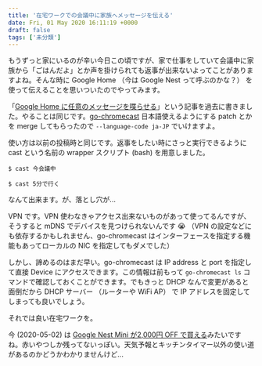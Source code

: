 ```yaml
---
title: '在宅ワークでの会議中に家族へメッセージを伝える'
date: Fri, 01 May 2020 16:11:19 +0000
draft: false
tags: ['未分類']
---
```


もうずっと家にいるのが辛い今日この頃ですが、家で仕事をしていて会議中に家族から「ごはんだよ」とか声を掛けられても返事が出来ないよってことがありますよね。そんな時に Google Home （今は Google Nest って呼ぶのかな？） を使って伝えることを思いついたのでやってみます。

「[Google Home に任意のメッセージを喋らせる](/2019/10/google-home-mini-and-text-to-speech/)」という記事を過去に書きました。やることは同じです。[go-chromecast](https://github.com/vishen/go-chromecast) 日本語使えるようにする patch とかを merge してもらったので `--language-code ja-JP` でいけますよ。

使い方は以前の投稿時と同じです。返事をしたい時にさっと実行できるように cast という名前の wrapper スクリプト (bash) を用意しました。

```
$ cast 今会議中

```

```
$ cast 5分で行く 
```

なんて出来ます。が、落とし穴が...

VPN です。VPN 使わなきゃアクセス出来ないものがあって使ってるんですが、そうすると mDNS でデバイスを見つけられないんです 😭 （VPN の設定などにも依存するかもしれません、go-chromecast はインターフェースを指定する機能もあってローカルの NIC を指定してもダメでした）

しかし、諦めるのはまだ早い。go-chromecast は IP address と port を指定して直接 Device にアクセスできます。この情報は前もって `go-chromecast ls` コマンドで確認しておくことができます。でもきっと DHCP なんで変更があると面倒だから DHCP サーバー （ルーターや WiFi AP） で IP アドレスを固定してしまっても良いでしょう。

それでは良い在宅ワークを。

今 (2020-05-02) は [Google Nest Mini が2,000円 OFF で買える](https://store.google.com/jp/config/google_nest_mini)みたいですね。赤いやつしか残ってないっぽい。天気予報とキッチンタイマー以外の使い道があるのかどうかわかりませんけど...

